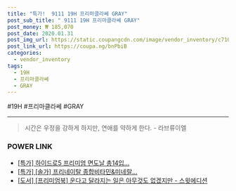 ```yaml
--- 
title: "특가!  9111 19H 프리마클라쎄 GRAY" 
post_sub_title: " 9111 19H 프리마클라쎄 GRAY" 
post_money: ₩ 185,070 
post_date: 2020.01.31 
post_img_url: https://static.coupangcdn.com/image/vendor_inventory/c710/7927160f7ba9d635e34ffd0b747aeb1950d79d5cc8b555fe16e3b9007822.jpg 
post_link_url: https://coupa.ng/bnPbiB 
categories: 
  - vendor_inventory 
tags: 
  - 19H 
  - 프리마클라쎄 
  - GRAY 
--- 
```

  #19H #프리마클라쎄 #GRAY 
<hr> 

> 시간은 우정을 강하게 하지만, 연애를 약하게 한다. - 라브류이엘 


### POWER LINK

* <a href="https://blog.naver.com/sakai111/221786964540" target="_blank">[특가] 하이드로5 프리미엄 면도날 총14입...</a>
* <a href="https://blog.naver.com/sakai111/221790037782" target="_blank">[특가] [솔가] 프리네이탈 종합비타민&미네랄...</a>
* <a href="https://blog.naver.com/sakai111/221788030190" target="_blank">[도서] [프리미엄북] 운다고 달라지는 일은 아무것도 없겠지만 - 스윗에디션</a>
